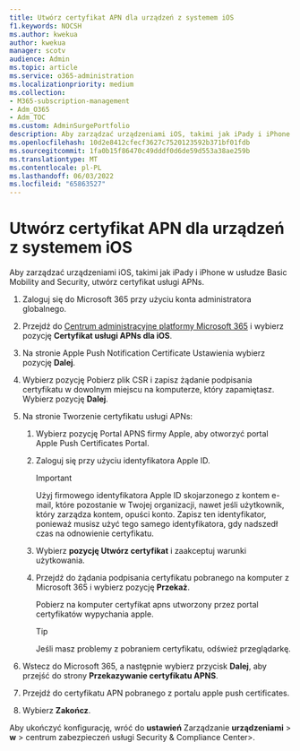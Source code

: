 ```yaml
---
title: Utwórz certyfikat APN dla urządzeń z systemem iOS
f1.keywords: NOCSH
ms.author: kwekua
author: kwekua
manager: scotv
audience: Admin
ms.topic: article
ms.service: o365-administration
ms.localizationpriority: medium
ms.collection:
- M365-subscription-management
- Adm_O365
- Adm_TOC
ms.custom: AdminSurgePortfolio
description: Aby zarządzać urządzeniami iOS, takimi jak iPady i iPhone w usłudze Basic Mobility and Security, rozpocznij od utworzenia certyfikatu usługi APNs.
ms.openlocfilehash: 10d2e8412cfecf3627c7520123592b371bf01fdb
ms.sourcegitcommit: 1fa0b15f86470c49dddf0d6de59d553a38ae259b
ms.translationtype: MT
ms.contentlocale: pl-PL
ms.lasthandoff: 06/03/2022
ms.locfileid: "65863527"
---
```

# <a name="create-an-apns-certificate-for-ios-devices"></a>Utwórz certyfikat APN dla urządzeń z systemem iOS

Aby zarządzać urządzeniami iOS, takimi jak iPady i iPhone w usłudze Basic Mobility and Security, utwórz certyfikat usługi APNs.

1. Zaloguj się do Microsoft 365 przy użyciu konta administratora globalnego.

1. Przejdź do [Centrum administracyjne platformy Microsoft 365](https://portal.office.com/adminportal/home?#/MifoDevices) i wybierz pozycję **Certyfikat usługi APNs dla iOS**.

1. Na stronie Apple Push Notification Certificate Ustawienia wybierz pozycję **Dalej**.

1. Wybierz pozycję Pobierz plik CSR i zapisz żądanie podpisania certyfikatu w dowolnym miejscu na komputerze, który zapamiętasz. Wybierz pozycję **Dalej**.

1. Na stronie Tworzenie certyfikatu usługi APNs:

    1. Wybierz pozycję Portal APNS firmy Apple, aby otworzyć portal Apple Push Certificates Portal.

    2. Zaloguj się przy użyciu identyfikatora Apple ID.

       > [!IMPORTANT]
       > Użyj firmowego identyfikatora Apple ID skojarzonego z kontem e-mail, które pozostanie w Twojej organizacji, nawet jeśli użytkownik, który zarządza kontem, opuści konto. Zapisz ten identyfikator, ponieważ musisz użyć tego samego identyfikatora, gdy nadszedł czas na odnowienie certyfikatu.

    3. Wybierz **pozycję Utwórz certyfikat** i zaakceptuj warunki użytkowania.

    4. Przejdź do żądania podpisania certyfikatu pobranego na komputer z Microsoft 365 i wybierz pozycję **Przekaż**.

       Pobierz na komputer certyfikat apns utworzony przez portal certyfikatów wypychania apple.

       > [!TIP]
       > Jeśli masz problemy z pobraniem certyfikatu, odśwież przeglądarkę.

1. Wstecz do Microsoft 365, a następnie wybierz przycisk **Dalej**, aby przejść do strony **Przekazywanie certyfikatu APNS**.

1. Przejdź do certyfikatu APN pobranego z portalu apple push certificates.

1. Wybierz **Zakończ**.

Aby ukończyć konfigurację, wróć do **ustawień** Zarządzanie **urządzeniami** \> **w** \> centrum zabezpieczeń usługi Security & Compliance Center\>.
